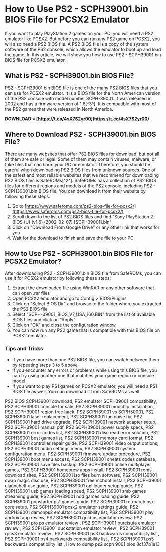 
 
# How to Use PS2 - SCPH39001.bin BIOS File for PCSX2 Emulator
 
If you want to play PlayStation 2 games on your PC, you will need a PS2 emulator like PCSX2. But before you can run any PS2 game on PCSX2, you will also need a PS2 BIOS file. A PS2 BIOS file is a copy of the system software of the PS2 console, which allows the emulator to boot up and load the game. In this article, we will show you how to use PS2 - SCPH39001.bin BIOS file for PCSX2 emulator.
 
## What is PS2 - SCPH39001.bin BIOS File?
 
PS2 - SCPH39001.bin BIOS file is one of the many PS2 BIOS files that you can use for PCSX2 emulator. It is a BIOS file for the North American version of the PS2 console with model number SCPH-39001. It was released in 2002 and has a firmware version of 1.6[^3^]. It is compatible with most of the PS2 games that were released in North America.
 
**DOWNLOAD » [https://t.co/4sX7S2yr00](https://t.co/4sX7S2yr00)**


 
## Where to Download PS2 - SCPH39001.bin BIOS File?
 
There are many websites that offer PS2 BIOS files for download, but not all of them are safe or legal. Some of them may contain viruses, malware, or fake files that can harm your PC or emulator. Therefore, you should be careful when downloading PS2 BIOS files from unknown sources. One of the safest and most reliable websites that we recommend for downloading PS2 BIOS files is SafeROMs[^2^]. SafeROMs has a collection of PS2 BIOS files for different regions and models of the PS2 console, including PS2 - SCPH39001.bin BIOS file. You can download it from their website by following these steps:
 
1. Go to [https://www.saferoms.com/ps2-bios-file-for-pcsx2/](https://www.saferoms.com/ps2-bios-file-for-pcsx2/)
2. Scroll down to the list of PS2 BIOS files and find "Sony PlayStation 2 BIOS (U) (v1.6) (2002-02-07) [SCPH39001].bin"
3. Click on "Download From Google Drive" or any other link that works for you
4. Wait for the download to finish and save the file to your PC

## How to Use PS2 - SCPH39001.bin BIOS File for PCSX2 Emulator?
 
After downloading PS2 - SCPH39001.bin BIOS file from SafeROMs, you can use it for PCSX2 emulator by following these steps:

1. Extract the downloaded file using WinRAR or any other software that can open .rar files
2. Open PCSX2 emulator and go to Config > BIOS/Plugins
3. Click on "Select BIOS Dir" and browse to the folder where you extracted the PS2 BIOS file
4. Select "SCPH-39001\_BIOS\_V7\_USA\_160.BIN" from the list of available BIOS files and click on "Apply"
5. Click on "OK" and close the configuration window
6. You can now run any PS2 game that is compatible with this BIOS file on PCSX2 emulator

### Tips and Tricks

- If you have more than one PS2 BIOS file, you can switch between them by repeating steps 3 to 5 above
- If you encounter any errors or problems while using this BIOS file, you can try using another one that matches your game region or console model
- If you want to play PS1 games on PCSX2 emulator, you will need a PS1 BIOS file as well. You can download it from SafeROMs as well

PS2 BIOS SCPH39001 download,  PS2 emulator SCPH39001 compatibility,  PS2 SCPH39001 console for sale,  PS2 SCPH39001 modchip installation,  PS2 SCPH39001 region free hack,  PS2 SCPH39001 vs SCPH50001,  PS2 SCPH39001 laser replacement,  PS2 SCPH39001 fan noise fix,  PS2 SCPH39001 hard drive upgrade,  PS2 SCPH39001 network adapter setup,  PS2 SCPH39001 manual pdf,  PS2 SCPH39001 power supply specs,  PS2 SCPH39001 error codes list,  PS2 SCPH39001 disc read error solution,  PS2 SCPH39001 best games list,  PS2 SCPH39001 memory card format,  PS2 SCPH39001 controller repair guide,  PS2 SCPH39001 video output options,  PS2 SCPH39001 audio settings menu,  PS2 SCPH39001 system configuration menu,  PS2 SCPH39001 firmware update procedure,  PS2 SCPH39001 boot menu access,  PS2 SCPH39001 cheats codes database,  PS2 SCPH39001 save files backup,  PS2 SCPH39001 online multiplayer games,  PS2 SCPH39001 homebrew apps install,  PS2 SCPH39001 roms download sites,  PS2 SCPH39001 iso files burn software,  PS2 SCPH39001 swap magic disc use,  PS2 SCPH39001 free mcboot install,  PS2 SCPH39001 ulaunchelf use guide,  PS2 SCPH39001 opl loader setup guide,  PS2 SCPH39001 usb games loading speed,  PS2 SCPH39001 smb games streaming guide,  PS2 SCPH39001 hdd games loading guide,  PS2 SCPH39001 popstarter ps1 games guide,  PS2 SCPH39001 retroarch psx core setup,  PS2 SCPH39001 pcsx2 emulator settings guide,  PS2 SCPH39001 damonps2 emulator compatibility list,  PS2 SCPH39001 play android app review,  PS2 SCPH39001 gold ps emulator review,  PS2 SCPH39001 pro ps emulator review ,  PS2 SCPH39001 pureisuta emulator review ,  PS2 SCPH39001 duckstation emulator review ,  PS2 SCPH39001 rpcs3 emulator review ,  PS2 SCPH39001 ps3 backwards compatibility list ,  PS2 SCPH39001 ps4 backwards compatibility list ,  PS2 SCPH39001 ps5 backwards compatibility list ,  How to dump ps2 scph 9001 bios
 8cf37b1e13
 

